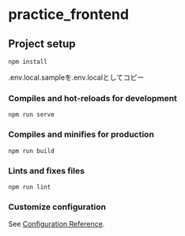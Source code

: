 # practice_frontend

## Project setup
```
npm install
```

.env.local.sampleを.env.localとしてコピー

### Compiles and hot-reloads for development
```
npm run serve
```

### Compiles and minifies for production
```
npm run build
```

### Lints and fixes files
```
npm run lint
```

### Customize configuration
See [Configuration Reference](https://cli.vuejs.org/config/).
